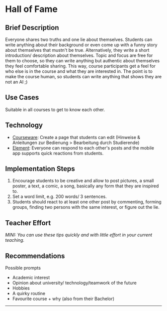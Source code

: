 # Hall of Fame 

## Brief Description 
Everyone shares two truths and one lie about themselves. Students can write anything about their background or even come up with a funny story about themselves that mustn't be true. 
Alternatively, they write a short introduction/ description about themselves. Topic and focus are free for them to choose, so they can write anything but authentic about themselves they feel comfortable sharing. 
This way, course participants get a feel for who else is in the course and what they are interested in. The point is to make the course human, so students can write anything that shows they are not an AI ;)  

## Use Cases
Suitable in all courses to get to know each other. 
## Technology
- <a href="https://digitale-lehre.virtuos.uni-osnabrueck.de/eintrag/courseware/" target="_blank">Courseware</a>: Create a  page that students can edit (Hinweise & Anleitungen zur Bedienung > Bearbeitung durch Studierende)
- <a href="https://digitale-lehre.virtuos.uni-osnabrueck.de/eintrag/instant-messenger-element/" target="_blank">Element</a>: Everyone can respond to each other's posts and the mobile app supports quick reactions from students. 

## Implementation Steps
1. Encourage students to be creative and allow to post pictures, a small poster, a text, a comic, a song, basically any form that they are inspired to. 
2. Set a word limit, e.g. 200 words/ 3 sentences. 
3. Students should react to at least one other post by commenting, forming groups, finding two persons with the same interest, or figure out the lie. 


## Teacher Effort 
*MINI: You can use these tips quickly and with little effort in your current teaching.*

## Recommendations
Possible prompts  
- Academic interest
- Opinion about university/ technology/teamwork of the future
- Hobbies
- A quirky routine 
- Favourite course + why (also from their Bachelor)

[//]: <> (Reusable='yes') 

[//]: <> (References='emtpy') 
[//]: <> (testimony= 'empty')


----
[//]: <> (task_complexity='1')